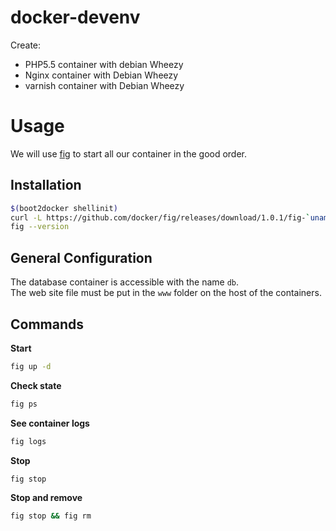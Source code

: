 docker-devenv
=============

Create:
* PHP5.5 container with debian Wheezy
* Nginx container with Debian Wheezy 
* varnish container with Debian Wheezy 

# Usage
We will use [fig](http://www.fig.sh/) to start all our container in the good order.

## Installation
```sh
$(boot2docker shellinit)
curl -L https://github.com/docker/fig/releases/download/1.0.1/fig-`uname -s`-`uname -m` > /usr/local/bin/fig; chmod +x /usr/local/bin/fig
fig --version
```

## General Configuration
The database container is accessible with the name ```db```.  
The web site file must be put in the ```www``` folder on the host of the containers.

## Commands
__Start__
```sh
fig up -d
````

__Check state__
```sh
fig ps
```

__See container logs__
```sh
fig logs
````

__Stop__
```sh
fig stop
```

__Stop and remove__
```sh
fig stop && fig rm
```
